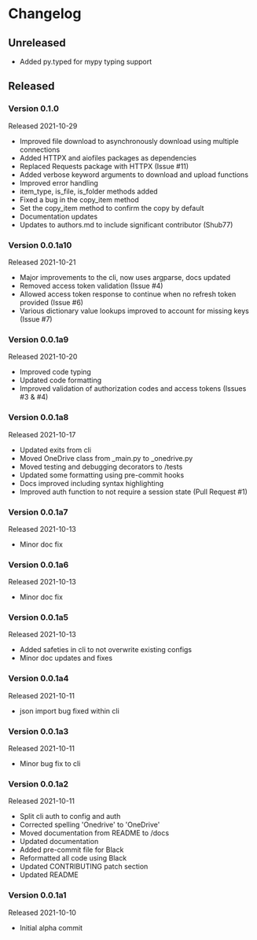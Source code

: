 # Changelog

## Unreleased

* Added py.typed for mypy typing support


## Released

### Version 0.1.0

Released 2021-10-29

* Improved file download to asynchronously download using multiple connections
* Added HTTPX and aiofiles packages as dependencies
* Replaced Requests package with HTTPX (Issue #11)
* Added verbose keyword arguments to download and upload functions
* Improved error handling
* item_type, is_file, is_folder methods added
* Fixed a bug in the copy_item method
* Set the copy_item method to confirm the copy by default
* Documentation updates
* Updates to authors.md to include significant contributor (Shub77)

### Version 0.0.1a10

Released 2021-10-21

* Major improvements to the cli, now uses argparse, docs updated
* Removed access token validation (Issue #4)
* Allowed access token response to continue when no refresh token provided (Issue #6)
* Various dictionary value lookups improved to account for missing keys (Issue #7)

### Version 0.0.1a9

Released 2021-10-20

* Improved code typing
* Updated code formatting
* Improved validation of authorization codes and access tokens (Issues #3 & #4)

### Version 0.0.1a8

Released 2021-10-17

* Updated exits from cli
* Moved OneDrive class from _main.py to _onedrive.py
* Moved testing and debugging decorators to /tests
* Updated some formatting using pre-commit hooks
* Docs improved including syntax highlighting
* Improved auth function to not require a session state (Pull Request #1)

### Version 0.0.1a7

Released 2021-10-13

* Minor doc fix

### Version 0.0.1a6

Released 2021-10-13

* Minor doc fix

### Version 0.0.1a5

Released 2021-10-13

* Added safeties in cli to not overwrite existing configs
* Minor doc updates and fixes

### Version 0.0.1a4

Released 2021-10-11

* json import bug fixed within cli

### Version 0.0.1a3

Released 2021-10-11

* Minor bug fix to cli

### Version 0.0.1a2

Released 2021-10-11

* Split cli auth to config and auth
* Corrected spelling 'Onedrive' to 'OneDrive'
* Moved documentation from README to /docs
* Updated documentation
* Added pre-commit file for Black
* Reformatted all code using Black
* Updated CONTRIBUTING patch section
* Updated README

### Version 0.0.1a1

Released 2021-10-10

* Initial alpha commit
